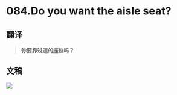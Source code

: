 # 084.Do you want the aisle seat?

## 翻译

> **你要靠过道的座位吗？**

## 文稿

![](https://cdn.jsdelivr.net/gh/imtianx/speaking180/img/084.jpg)


